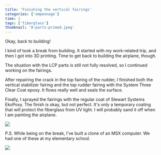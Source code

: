 ```yaml
---
title: 'Finishing the vertical fairings'
categories: ['empennage']
time: 2
tags: ['fiberglass']
thumbnail: '0-parts-primed.jpeg'
---
```


Okay, back to building!

<!-- more -->

I kind of took a break from building. It started with my work-related trip, and then I got into 3D printing. Time to get back to building the airplane, though.

The situation with the LCP parts is still not fully resolved, so I continued working on the fairings.

After repairing the crack in the top fairing of the rudder, I finished both the vertical stabilizer fairing and the top rudder fairing with the System Three Clear Coat epoxy. It flows really well and seals the surface.

Finally, I sprayed the fairings with the regular coat of Stewart Systems EkoPoxy. The finish is okay, but not perfect.
It's only a temporary coating that will protect the fiberglass from UV light. I will probably sand it off when I am painting the airplane.

![](0-parts-primed.jpeg)

P.S. While being on the break, I've built a clone of an MSX computer. We had one of these at my elementary school.

![](1-msx-clone.jpeg)
